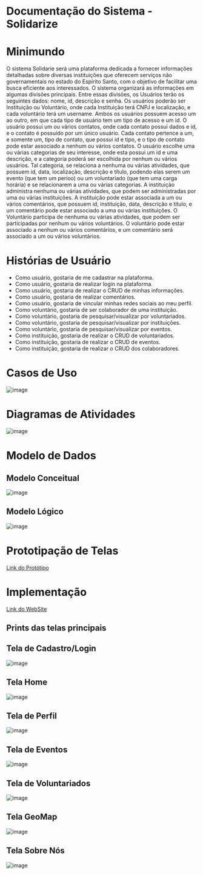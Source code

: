 # Documentação do Sistema - Solidarize
# Minimundo
O sistema Solidarie será uma plataforma dedicada a fornecer informações detalhadas sobre diversas instituições que oferecem serviços não governamentais no estado do Espírito Santo, com o objetivo de facilitar uma busca eficiente aos interessados. O sistema organizará as informações em algumas divisões principais.
Entre essas divisões, os Usuários terão os seguintes dados: nome, id, descrição e senha. Os usuários poderão ser Instituição ou Voluntário, onde cada Instituição terá CNPJ e localização, e cada voluntário terá um username. Ambos os usuários possuem acesso um ao outro, em que cada tipo de usuário tem um tipo de acesso e um id.
O usuário possui um ou vários contatos, onde cada contato possui dados e id, e o contato é possuído por um único usuário. Cada contato pertence a um, e somente um, tipo de contato, que possui id e tipo, e o tipo de contato pode estar associado a nenhum ou vários contatos.
O usuário escolhe uma ou várias categorias de seu interesse, onde esta possui um id e uma descrição, e a categoria poderá ser escolhida por nenhum ou vários usuários. Tal categoria, se relaciona a nenhuma ou várias atividades, que possuem id, data, localização, descrição e título, podendo elas serem um evento (que tem um períoo) ou um voluntariado (que tem uma carga horária) e se relacionarem a uma ou várias categorias.
A instituição administra nenhuma ou várias atividades, que podem ser administradas por uma ou várias instituições. A instituição pode estar associada a um ou vários comentários, que possuem id, instituição, data, descrição e título, e um comentário pode estar associado a uma ou várias instituições. O Voluntário participa de nenhuma ou várias atividades, que podem ser participadas por nenhum ou vários voluntários. O voluntário pode estar associado a nenhum ou vários comentários, e um comentário será associado a um ou vários voluntários.
# Histórias de Usuário
- Como usuário, gostaria de me cadastrar na plataforma.
- Como usuário, gostaria de realizar login na plataforma.
- Como usuário, gostaria de realizar o CRUD de minhas informações.
- Como usuário, gostaria de realizar comentários.
- Como usuário, gostaria de vincular minhas redes sociais ao meu perfil.
- Como voluntário, gostaria de ser colaborador de uma instituição.
- Como voluntário, gostaria de pesquisar/visualizar por voluntariados.
- Como voluntário, gostaria de pesquisar/visualizar por instituições.
- Como voluntário, gostaria de pesquisar/visualizar por eventos.
- Como instituição, gostaria de realizar o CRUD de voluntariados.
- Como instituição, gostaria de realizar o CRUD de eventos.
- Como instituição, gostaria de realizar o CRUD dos colaboradores. 
# Casos de Uso
![image](https://github.com/user-attachments/assets/964821cd-dc7f-41e0-b907-83162d8e7334)
# Diagramas de Atividades
![image](https://github.com/user-attachments/assets/7c6e9d2d-ba60-4615-b4fa-fa9a85207038)
# Modelo de Dados
## Modelo Conceitual
![image](https://github.com/user-attachments/assets/07b1af54-b303-49b7-b190-aa27c3bbc7ab)
## Modelo Lógico
![image](https://github.com/user-attachments/assets/c0828f85-8889-4f7b-ab55-56a03b054345)
# Prototipação de Telas
[Link do Protótipo](https://app.appsmith.com/app/projeto-solidarize/login-667b04a8aadff8332282933e)
# Implementação
[Link do WebSite](https://ui-ongs.github.io/UI-PwbAval/)
## Prints das telas principais
## Tela de Cadastro/Login
![image](https://github.com/user-attachments/assets/7eff092b-2897-401c-bc9f-3454ad98785f)
## Tela Home
![image](https://github.com/user-attachments/assets/64438a4a-41d6-4988-84ee-8530860702f3)
## Tela de Perfil
![image](https://github.com/user-attachments/assets/de33badd-56b5-4609-a0fe-a4e5138f5b36)
## Tela de Eventos
![image](https://github.com/user-attachments/assets/53437ad0-99eb-40fb-b932-da3290e36fa9)
## Tela de Voluntariados
![image](https://github.com/user-attachments/assets/fda0461e-17a9-4078-9ddf-83837120516f)
## Tela GeoMap
![image](https://github.com/user-attachments/assets/864eb96d-6063-4cb9-a8de-0cf329e87bdf)
## Tela Sobre Nós
![image](https://github.com/user-attachments/assets/4f64e07e-fbe4-40cd-a8fd-3b504268411e)





 


